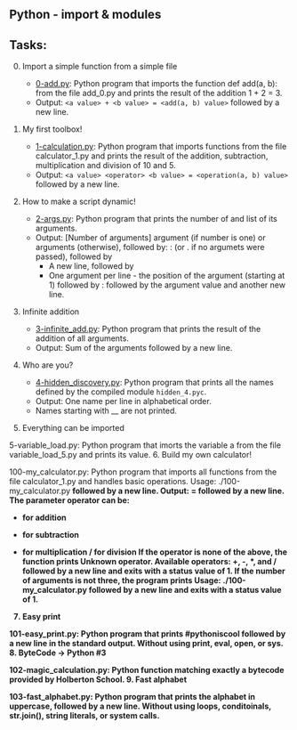 ## Python - import & modules


## Tasks:

0. Import a simple function from a simple file

	- [0-add.py](https://github.com/Callistus25/alx-higher_level_programming/blob/master/0x02-python-import_modules/0-add.py): Python program that imports the function def add(a, b): from the file add_0.py and prints the result of the addition 1 + 2 = 3.
	- Output: `<a value> + <b value> = <add(a, b) value>` followed by a new line.

1. My first toolbox!

	- [1-calculation.py](https://github.com/Callistus25/alx-higher_level_programming/blob/master/0x02-python-import_modules/1-calculation.py): Python program that imports functions from the file calculator_1.py and prints the result of the addition, subtraction, multiplication and division of 10 and 5.
	- Output: `<a value> <operator> <b value> = <operation(a, b) value>` followed by a new line.

2. How to make a script dynamic!

	- [2-args.py](https://github.com/Callistus25/alx-higher_level_programming/blob/master/0x02-python-import_modules/2-args.py): Python program that prints the number of and list of its arguments.
	- Output: [Number of arguments] argument (if number is one) or arguments (otherwise), followed by:
		: (or . if no argumets were passed), followed by
		- A new line, followed by
		- One argument per line - the position of the argument (starting at 1) followed by : followed by the argument value and another new line.

3. Infinite addition

	- [3-infinite_add.py](https://github.com/Callistus25/alx-higher_level_programming/blob/master/0x02-python-import_modules/3-infinite_add.py): Python program that prints the result of the addition of all arguments.
	- Output: Sum of the arguments followed by a new line.

4. Who are you?

	- [4-hidden_discovery.py](https://github.com/Callistus25/alx-higher_level_programming/blob/master/0x02-python-import_modules/4-hidden_discovery.py): Python program that prints all the names defined by the compiled module `hidden_4.pyc`.
	- Output: One name per line in alphabetical order.
	- Names starting with __ are not printed.

5. Everything can be imported

5-variable_load.py: Python program that imorts the variable a from the file variable_load_5.py and prints its value.
6. Build my own calculator!

100-my_calculator.py: Python program that imports all functions from the file calculator_1.py and handles basic operations.
Usage: ./100-my_calculator.py <a> <operator> <b> followed by a new line.
Output: <a> <operator> <b> = <result> followed by a new line.
The parameter operator can be:
+ for addition
- for subtraction
* for multiplication
/ for division
If the operator is none of the above, the function prints Unknown operator. Available operators: +, -, *, and / followed by a new line and exits with a status value of 1.
If the number of arguments is not three, the program prints Usage: ./100-my_calculator.py <a> <operator> <b> followed by a new line and exits with a status value of 1.
7. Easy print

101-easy_print.py: Python program that prints #pythoniscool followed by a new line in the standard output.
Without using print, eval, open, or sys.
8. ByteCode -> Python #3

102-magic_calculation.py: Python function matching exactly a bytecode provided by Holberton School.
9. Fast alphabet

103-fast_alphabet.py: Python program that prints the alphabet in uppercase, followed by a new line.
Without using loops, conditoinals, str.join(), string literals, or system calls.
